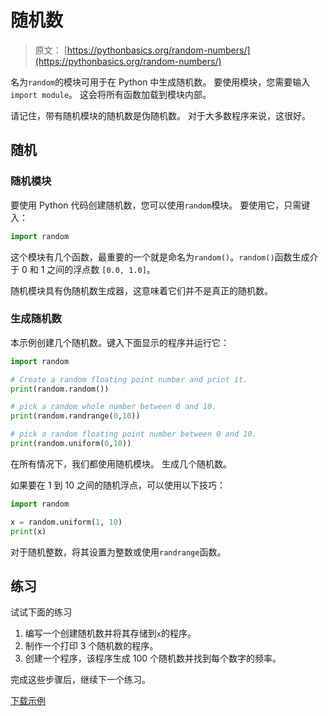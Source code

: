 # 随机数

> 原文： [https://pythonbasics.org/random-numbers/](https://pythonbasics.org/random-numbers/)

名为`random`的模块可用于在 Python 中生成随机数。 要使用模块，您需要输入`import module`。 这会将所有函数加载到模块内部。

请记住，带有随机模块的随机数是伪随机数。 对于大多数程序来说，这很好。



## 随机

### 随机模块

要使用 Python 代码创建随机数，您可以使用`random`模块。 要使用它，只需键入：

```py
import random

```

这个模块有几个函数，最重要的一个就是命名为`random()`。`random()`函数生成介于 0 和 1 之间的浮点数 `[0.0, 1.0]`。

随机模块具有伪随机数生成器，这意味着它们并不是真正的随机数。

### 生成随机数

本示例创建几个随机数。键入下面显示的程序并运行它：

```py
import random

# Create a random floating point number and print it.
print(random.random())

# pick a random whole number between 0 and 10.
print(random.randrange(0,10))

# pick a random floating point number between 0 and 10.
print(random.uniform(0,10))

```

在所有情况下，我们都使用随机模块。 生成几个随机数。

如果要在 1 到 10 之间的随机浮点，可以使用以下技巧：

```py
import random

x = random.uniform(1, 10)
print(x)

```

对于随机整数，将其设置为整数或使用`randrange`函数。

## 练习

试试下面的练习

1.  编写一个创建随机数并将其存储到`x`的程序。
2.  制作一个打印 3 个随机数的程序。
3.  创建一个程序，该程序生成 100 个随机数并找到每个数字的频率。

完成这些步骤后，继续下一个练习。

[下载示例](https://gum.co/dcsp)
